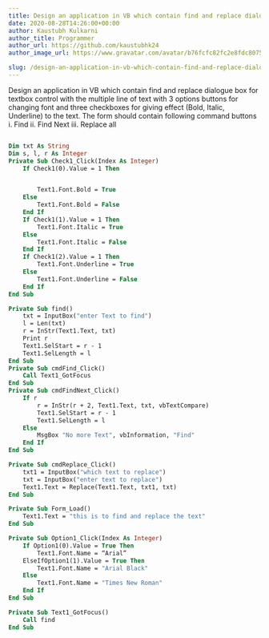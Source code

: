 ```yaml
---
title: Design an application in VB which contain find and replace dialogue box for textbox control with the multiple line of text with 3 options buttons for changing font and three checkboxes for giving effect (Bold, Italic, Underline) to the text. The form should contain following command buttons i. Find ii. Find Next iii. Replace all
date: 2020-08-28T14:26:00+00:00
author: Kaustubh Kulkarni
author_title: Programmer
author_url: https://github.com/kaustubhk24
author_image_url: https://www.gravatar.com/avatar/b76fcfc82fc2e8fdc8075636f1735f61?s=200

slug: /design-an-application-in-vb-which-contain-find-and-replace-dialogue-box-for-textbox-control-with-the-multiple-line-of-text-with-3-options-buttons-for-changing-font-and-three-checkboxes-for-giving-eff/
---
```


Design an application in VB which contain find and replace dialogue box for textbox control with the multiple line of text with 3 options buttons for changing font and three checkboxes for giving effect (Bold, Italic, Underline) to the text. The form should contain following command buttons i. Find ii. Find Next iii. Replace all



```vb title="file.vb"

Dim txt As String
Dim s, l, r As Integer
Private Sub Check1_Click(Index As Integer)
	If Check1(0).Value = 1 Then


		Text1.Font.Bold = True
	Else
		Text1.Font.Bold = False
	End If
	If Check1(1).Value = 1 Then
		Text1.Font.Italic = True
	Else
		Text1.Font.Italic = False
	End If
	If Check1(2).Value = 1 Then
		Text1.Font.Underline = True
	Else
		Text1.Font.Underline = False
	End If
End Sub

Private Sub find()
	txt = InputBox("enter Text to find")
	l = Len(txt)
	r = InStr(Text1.Text, txt)
	Print r
	Text1.SelStart = r - 1
	Text1.SelLength = l
End Sub
Private Sub cmdFind_Click()
	Call Text1_GotFocus
End Sub
Private Sub cmdFindNext_Click()
	If r 
		r = InStr(r + 2, Text1.Text, txt, vbTextCompare)
		Text1.SelStart = r - 1
		Text1.SelLength = l
	Else
		MsgBox "No more Text", vbInformation, "Find"
	End If
End Sub

Private Sub cmdReplace_Click()
	txt1 = InputBox("which text to replace")
	txt = InputBox("enter text to replace")
	Text1.Text = Replace(Text1.Text, txt1, txt)
End Sub

Private Sub Form_Load()
	Text1.Text = "this is to find and replace the text"
End Sub

Private Sub Option1_Click(Index As Integer)
	If Option1(0).Value = True Then
		Text1.Font.Name = “Arial”
	ElseIfOption1(1).Value = True Then
		Text1.Font.Name = "Arial Black"
	Else
		Text1.Font.Name = "Times New Roman"
	End If
End Sub

Private Sub Text1_GotFocus()
	Call find
End Sub
```